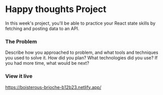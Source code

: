 # Happy thoughts Project

In this week's project, you'll be able to practice your React state skills by fetching and posting data to an API.

### The Problem

Describe how you approached to problem, and what tools and techniques you used to solve it. How did you plan? What technologies did you use? If you had more time, what would be next?

### View it live
https://boisterous-brioche-b12b23.netlify.app/
